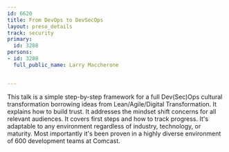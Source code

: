 ---
id: 6620
title: From DevOps to DevSecOps
layout: preso_details
track: security
primary:
  id: 3288
persons:
- id: 3288
  full_public_name: Larry Maccherone

---
This talk is a simple step-by-step framework for a full Dev(Sec)Ops cultural transformation borrowing ideas from Lean/Agile/Digital Transformation. It explains how to build trust. It addresses the mindset shift concerns for all relevant audiences. It covers first steps and how to track progress. It's adaptable to any environment regardless of industry, technology, or maturity. Most importantly it's been proven in a highly diverse environment of 600 development teams at Comcast.